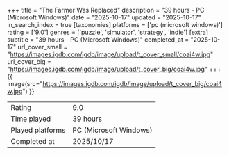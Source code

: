 +++
title = "The Farmer Was Replaced"
description = "39 hours - PC (Microsoft Windows)"
date = "2025-10-17"
updated = "2025-10-17"
in_search_index = true
[taxonomies]
platforms = ['pc (microsoft windows)']
rating = ['9.0']
genres = ['puzzle', 'simulator', 'strategy', 'indie']
[extra]
subtitle = "39 hours - PC (Microsoft Windows)"
completed_at = "2025-10-17"
url_cover_small = "https://images.igdb.com/igdb/image/upload/t_cover_small/coai4w.jpg"
url_cover_big = "https://images.igdb.com/igdb/image/upload/t_cover_big/coai4w.jpg"
+++
{{ image(src="https://images.igdb.com/igdb/image/upload/t_cover_big/coai4w.jpg") }}

|              |            |
| ------------ | ---------- |
| Rating       | 9.0 |
| Time played  | 39 hours |
| Played platforms    | PC (Microsoft Windows) |
| Completed at | 2025/10/17 |


